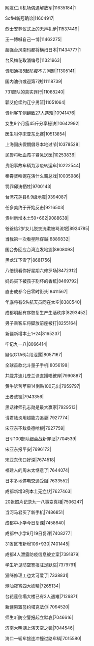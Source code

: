 网友仁川机场偶遇解放军|11635184|1

SofM新冠确诊|11604917|

烈士安葬仪式上的无声礼步|11537449|

王一博喊自己一博|11462275|

超强台风南玛都将横扫日本|11434777|1

台风梅花取消编号|11321963|

贵阳通报8起防疫不力问题|11305141|

国内油价或迎第7跌|11118739|

731部队的真实罪行|11088240|

郭艾伦续约辽宁男篮|11051064|

贵州客车侧翻致27人遇难|10941476|

女生9个月瘦45斤分享秘诀|10642992|

医生叫停宋亚东比赛|10513854|

上海国庆假期倡导本地过节|10378528|

民警将吐血孩子紧急送医|10253836|

贵阳事故车辆为涉疫转运车|10222544|

秦霄贤哈妮在演什么霸总戏|10035986|

罚罪邱涛牺牲|9700143|

台湾花莲县6.9级地震|9394087|

任多美终于开始反击|9216503|

贵州新增本土50+662|9088638|

爸爸给2岁女儿脱衣洗漱被骂流氓|8924785|

当我第一次看星际穿越|8889832|

国台办回应台湾连发地震|8808093|

黑龙江下雪了|8681756|

八倍镜看你好星期六修罗场|8472312|

妈妈买下被孩子割坏的香蕉|8469792|

直击成都今日零时街头|8411567|

年底将有6名航天员同在太空|8380540|

成都明起有序恢复生产生活秩序|8293452|

男子乘客车将脚放前座被打|8255164|

新疆新增本土1+24|8165237|

牢记九一八|8066414|

疑似GTA6片段泄露|8057167|

全球首款北斗量子手机|8056198|

井胧井迪儿苍兰诀直播唱彼岸|7990887|

黄牛诉苦苹果14倒贴100元出|7959797|

王者滤镜|7943356|

黑话律师孔志勋是最大赢家|7929513|

请君陆炎用超能力追妻|7927774|

宋亚东不敌桑德哈根|7927759|

日军100部队细菌战新罪证|7704539|

宋亚东报平安|7696172|

宋亚东伤口好深|7674518|

福建人的周末太惬意了|7644074|

日本多地停电交通受阻|7633552|

成都新增3例本土无症状|7627463|

20张照片记录九一八事变真相|7506247|

当河马君买了新手机|7486851|

成都中小学今日复课|7458640|

成都中小学9月19日复课|7408277|

31省区市新增106+930|7401445|

成都4人泄露防疫信息被立案|7391879|

学生听见防空警报驻足默哀|7379791|

猫咪修理工也太可爱了|7338831|

潮汕夜宵四大妖精|7265134|

台花莲倒塌大楼已有2人遇难|7126871|

新疆男篮签约塔克法尔|7094520|

师生听防空警报起立默哀|7046616|

济南大明湖上演天空之镜|7044546|

海口一轿车接连冲撞过路车辆|7015580|

